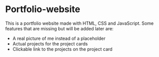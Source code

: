 # Portfolio-website

This is a portfolio website made with HTML, CSS and JavaScript.
Some features that are missing but will be added later are:
- A real picture of me instead of a  placeholder
- Actual projects for the project cards
- Clickable link to the projects on the project card
